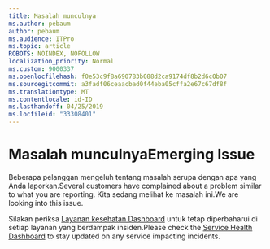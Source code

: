 ```yaml
---
title: Masalah munculnya
ms.author: pebaum
author: pebaum
ms.audience: ITPro
ms.topic: article
ROBOTS: NOINDEX, NOFOLLOW
localization_priority: Normal
ms.custom: 9000337
ms.openlocfilehash: f0e53c9f8a690783b088d2ca9174df8b2d6c0b07
ms.sourcegitcommit: a3fadf06ceaacbad0f44eba05cffa2e67c67df8f
ms.translationtype: MT
ms.contentlocale: id-ID
ms.lasthandoff: 04/25/2019
ms.locfileid: "33308401"
---
```

# <a name="emerging-issue"></a><span data-ttu-id="ab36f-102">Masalah munculnya</span><span class="sxs-lookup"><span data-stu-id="ab36f-102">Emerging Issue</span></span>

<span data-ttu-id="ab36f-103">Beberapa pelanggan mengeluh tentang masalah serupa dengan apa yang Anda laporkan.</span><span class="sxs-lookup"><span data-stu-id="ab36f-103">Several customers have complained about a problem similar to what you are reporting.</span></span> <span data-ttu-id="ab36f-104">Kita sedang melihat ke masalah ini.</span><span class="sxs-lookup"><span data-stu-id="ab36f-104">We are looking into this issue.</span></span>

<span data-ttu-id="ab36f-105">Silakan periksa [Layanan kesehatan Dashboard](https://admin.microsoft.com/adminportal/home#/servicehealth) untuk tetap diperbaharui di setiap layanan yang berdampak insiden.</span><span class="sxs-lookup"><span data-stu-id="ab36f-105">Please check the [Service Health Dashboard](https://admin.microsoft.com/adminportal/home#/servicehealth) to stay updated on any service impacting incidents.</span></span>